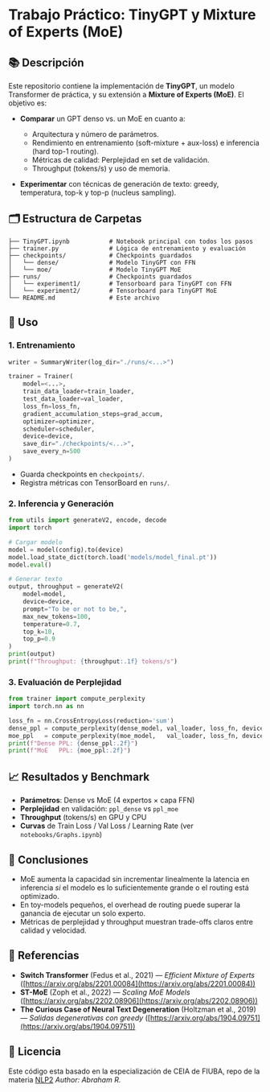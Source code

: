 # Trabajo Práctico: TinyGPT y Mixture of Experts (MoE)

## 📚 Descripción

Este repositorio contiene la implementación de **TinyGPT**, un modelo Transformer de práctica, y su extensión a **Mixture of Experts (MoE)**. El objetivo es:

- **Comparar** un GPT denso vs. un MoE en cuanto a:

  - Arquitectura y número de parámetros.
  - Rendimiento en entrenamiento (soft-mixture + aux-loss) e inferencia (hard top-1 routing).
  - Métricas de calidad: Perplejidad en set de validación.
  - Throughput (tokens/s) y uso de memoria.

- **Experimentar** con técnicas de generación de texto: greedy, temperatura, top-k y top-p (nucleus sampling).

## 🗂 Estructura de Carpetas

```
├── TinyGPT.ipynb           # Notebook principal con todos los pasos
├── trainer.py              # Lógica de entrenamiento y evaluación
├── checkpoints/            # Checkpoints guardados
│   └── dense/              # Modelo TinyGPT con FFN
│   └── moe/                # Modelo TinyGPT MoE
├── runs/                   # Checkpoints guardados
│   └── experiment1/        # Tensorboard para TinyGPT con FFN
│   └── experiment2/        # Tensorboard para TinyGPT MoE
└── README.md               # Este archivo
```

## 🚀 Uso

### 1. Entrenamiento

```python
writer = SummaryWriter(log_dir="./runs/<...>")

trainer = Trainer(
    model=<...>,
    train_data_loader=train_loader,
    test_data_loader=val_loader,
    loss_fn=loss_fn,
    gradient_accumulation_steps=grad_accum,
    optimizer=optimizer,
    scheduler=scheduler,
    device=device,
    save_dir="./checkpoints/<...>",
    save_every_n=500
)
```

- Guarda checkpoints en `checkpoints/`.
- Registra métricas con TensorBoard en `runs/`.

### 2. Inferencia y Generación

```python
from utils import generateV2, encode, decode
import torch

# Cargar modelo
model = model(config).to(device)
model.load_state_dict(torch.load('models/model_final.pt'))
model.eval()

# Generar texto
output, throughput = generateV2(
    model=model,
    device=device,
    prompt="To be or not to be,",
    max_new_tokens=100,
    temperature=0.7,
    top_k=10,
    top_p=0.9
)
print(output)
print(f"Throughput: {throughput:.1f} tokens/s")
```

### 3. Evaluación de Perplejidad

```python
from trainer import compute_perplexity
import torch.nn as nn

loss_fn = nn.CrossEntropyLoss(reduction='sum')
dense_ppl = compute_perplexity(dense_model, val_loader, loss_fn, device)
moe_ppl   = compute_perplexity(moe_model,   val_loader, loss_fn, device)
print(f"Dense PPL: {dense_ppl:.2f}")
print(f"MoE   PPL: {moe_ppl:.2f}")
```

## 📈 Resultados y Benchmark

- **Parámetros**: Dense vs MoE (4 expertos × capa FFN)
- **Perplejidad** en validación: `ppl_dense` vs `ppl_moe`
- **Throughput** (tokens/s) en GPU y CPU
- **Curvas** de Train Loss / Val Loss / Learning Rate (ver `notebooks/Graphs.ipynb`)

## 📑 Conclusiones

- MoE aumenta la capacidad sin incrementar linealmente la latencia en inferencia *si* el modelo es lo suficientemente grande o el routing está optimizado.
- En toy-models pequeños, el overhead de routing puede superar la ganancia de ejecutar un solo experto.
- Métricas de perplejidad y throughput muestran trade-offs claros entre calidad y velocidad.

## 📖 Referencias

- **Switch Transformer** (Fedus et al., 2021) — *Efficient Mixture of Experts* ([https://arxiv.org/abs/2201.00084](https://arxiv.org/abs/2201.00084))
- **ST-MoE** (Zoph et al., 2022) — *Scaling MoE Models* ([https://arxiv.org/abs/2202.08906](https://arxiv.org/abs/2202.08906))
- **The Curious Case of Neural Text Degeneration** (Holtzman et al., 2019) — *Salidas degenerativas con greedy* ([https://arxiv.org/abs/1904.09751](https://arxiv.org/abs/1904.09751))

## 📝 Licencia

Este código esta basado en la especialización de CEIA de FIUBA, repo de la materia [NLP2](https://github.com/FIUBA-Posgrado-Inteligencia-Artificial/CEIA-LLMIAG/blob/main/ClaseIV/TinyGPT.ipynb) *Author: Abraham R.*

